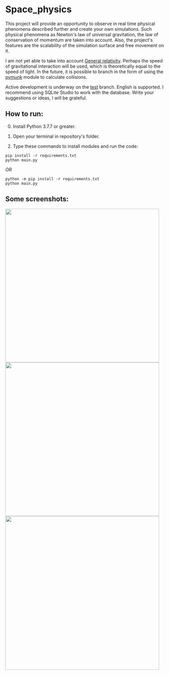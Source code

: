# Space_physics
This project will provide an opportunity to observe in real time physical phenomena described further and create your own simulations. Such physical phenomena as Newton's law of universal gravitation, the law of conservation of momentum are taken into account. Also, the project's features are the scalability of the simulation surface and free movement on it.

I am not yet able to take into account [General relativity](https://en.wikipedia.org/wiki/General_relativity). Perhaps the speed of gravitational interaction will be used, which is theoretically equal to the speed of light. In the future, it is possible to branch in the form of using the [pymunk](http://www.pymunk.org/en/latest/) module to calculate collisions.

Active development is underway on the [test](https://github.com/bogtogus/Space_physics/tree/test) branch.
English is supported. I recommend using SQLite Studio to work with the database.
Write your suggestions or ideas, I will be grateful.

## How to run:

0. Install Python 3.7.7 or greater.

1. Open your terminal in repository's folder.

2. Type these commands to install modules and run the code:
```no-highlight
pip install -r requirements.txt
python main.py
```
*OR*
```no-highlight
python -m pip install -r requirements.txt
python main.py
``` 



## Some screenshots:

<img src="https://user-images.githubusercontent.com/75621064/116752306-1267f900-aa0e-11eb-9362-358431a11afd.png" width="480">

<img src="https://user-images.githubusercontent.com/75621064/116752411-34fa1200-aa0e-11eb-9cfb-d812259a9bd8.png" width="480">

<img src="https://user-images.githubusercontent.com/75621064/116752886-e7ca7000-aa0e-11eb-8fd5-2b0f1f4e2993.png" width="480">
